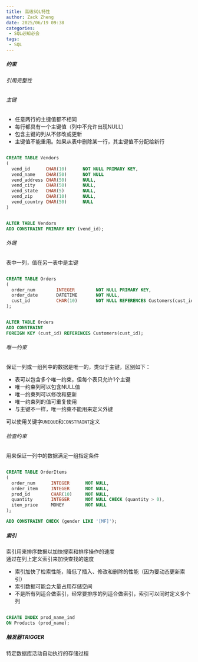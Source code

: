 ```yaml
---
title: 高级SQL特性
author: Zack Zheng
date: 2025/06/19 09:38
categories:
 - SQL必知必会
tags:
 - SQL
---
```


##### 约束

###### 引用完整性

###### 主键

+ 任意两行的主键值都不相同
+ 每行都具有一个主键值（列中不允许出现NULL）
+ 包含主键的列从不修改或更新
+ 主键值不能重用。如果从表中删除某一行，其主键值不分配给新行

```sql 定义主键

CREATE TABLE Vendors 
(
  vend_id      CHAR(10)      NOT NULL PRIMARY KEY,
  vend_name    CHAR(50)      NOT NULL
  vend_address CHAR(50)      NULL,
  vend_city    CHAR(50)      NULL,
  vend_state   CHAR(5)       NULL,
  vend_zip     CHAR(10)      NULL,
  vend_country CHAR(50)      NULL
)

```


```sql 定义主键

ALTER TABLE Vendors
ADD CONSTRAINT PRIMARY KEY (vend_id);

```

###### 外键

表中一列，值在另一表中是主键

```sql 定义外键

CREATE TABLE Orders 
(
  order_num        INTEGER        NOT NULL PRIMARY KEY,
  order_date       DATETIME       NOT NULL,
  cust_id          CHAR(10)       NOT NULL REFERENCES Customers(cust_id) 
);


```

```sql 定义外键

ALTER TABLE Orders
ADD CONSTRAINT
FOREIGN KEY (cust_id) REFERENCES Customers(cust_id);

```

###### 唯一约束

保证一列或一组列中的数据是唯一的，类似于主键，区别如下：

+ 表可以包含多个唯一约束，但每个表只允许1个主键
+ 唯一约束列可以包含NULL值
+ 唯一约束列可以修改和更新
+ 唯一约束列的值可重复使用
+ 与主键不一样，唯一约束不能用来定义外键

可以使用关键字`UNIQUE`和`CONSTRAINT`定义

###### 检查约束

用来保证一列中的数据满足一组指定条件

```sql 检查约束

CREATE TABLE OrderItems 
(
  order_num      INTEGER      NOT NULL,
  order_item     INTEGER      NOT NULL,
  prod_id        CHAR(10)     NOT NULL,
  quantity       INTEGER      NOT NULL CHECK (quantity > 0),
  item_price     MONEY        NOT NULL
);

```

```sql 检查约束
ADD CONSTRAINT CHECK (gender LIKE '[MF]');
```


##### 索引

索引用来排序数据以加快搜索和排序操作的速度     
通过在列上定义索引来加快查找的速度     

+ 索引加快了检索性能，降低了插入、修改和删除的性能（因为要动态更新索引）
+ 索引数据可能会大量占用存储空间
+ 不是所有列适合做索引，经常要排序的列适合做索引，索引可以同时定义多个列

```sql 创建索引

CREATE INDEX prod_name_ind
ON Products (prod_name);

```


##### 触发器TRIGGER

特定数据库活动自动执行的存储过程


